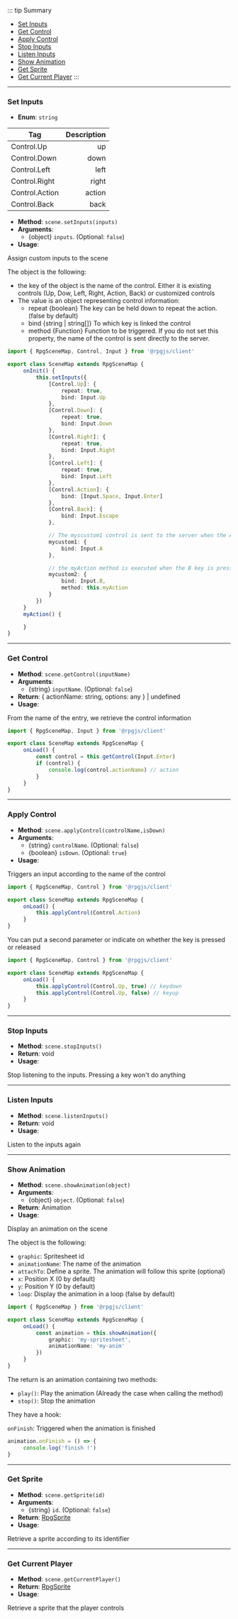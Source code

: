 ::: tip Summary
- [Set Inputs](#set-inputs)
- [Get Control](#get-control)
- [Apply Control](#apply-control)
- [Stop Inputs](#stop-inputs)
- [Listen Inputs](#listen-inputs)
- [Show Animation](#show-animation)
- [Get Sprite](#get-sprite)
- [Get Current Player](#get-current-player)
:::
---
### Set Inputs
- **Enum**: `string`

| Tag           | Description |
| ------------- |------------:|
| Control.Up | up |
| Control.Down | down |
| Control.Left | left |
| Control.Right | right |
| Control.Action | action |
| Control.Back | back |
- **Method**: `scene.setInputs(inputs)`
- **Arguments**:
    - {object} `inputs`.  (Optional: `false`) 
- **Usage**:


Assign custom inputs to the scene

The object is the following:

* the key of the object is the name of the control. Either it is existing controls (Up, Dow, Left, Right, Action, Back) or customized controls
* The value is an object representing control information:
     * repeat {boolean} The key can be held down to repeat the action. (false by default)
     * bind {string | string[]} To which key is linked the control
     * method {Function} Function to be triggered. If you do not set this property, the name of the control is sent directly to the server.

```ts 
import { RpgSceneMap, Control, Input } from '@rpgjs/client'

export class SceneMap extends RpgSceneMap {
     onInit() {
         this.setInputs({
             [Control.Up]: {
                 repeat: true,
                 bind: Input.Up
             },
             [Control.Down]: {
                 repeat: true,
                 bind: Input.Down
             },
             [Control.Right]: {
                 repeat: true,
                 bind: Input.Right
             },
             [Control.Left]: {
                 repeat: true,
                 bind: Input.Left
             },
             [Control.Action]: {
                 bind: [Input.Space, Input.Enter]
             },
             [Control.Back]: {
                 bind: Input.Escape
             },

             // The myscustom1 control is sent to the server when the A key is pressed.
             mycustom1: {
                 bind: Input.A
             },

             // the myAction method is executed when the B key is pressed
             mycustom2: {
                 bind: Input.B,
                 method: this.myAction
             }
         })
     }
     myAction() {

     }
}
```

---
### Get Control
- **Method**: `scene.getControl(inputName)`
- **Arguments**:
    - {string} `inputName`.  (Optional: `false`)
- **Return**:  { actionName: string, options: any } | undefined    
- **Usage**:


From the name of the entry, we retrieve the control information

```ts 
import { RpgSceneMap, Input } from '@rpgjs/client'

export class SceneMap extends RpgSceneMap {
     onLoad() {
         const control = this.getControl(Input.Enter)
         if (control) {
             console.log(control.actionName) // action
         }
     }
}
```

---
### Apply Control
- **Method**: `scene.applyControl(controlName,isDown)`
- **Arguments**:
    - {string} `controlName`.  (Optional: `false`)
    - {boolean} `isDown`.  (Optional: `true`) 
- **Usage**:


Triggers an input according to the name of the control

```ts 
import { RpgSceneMap, Control } from '@rpgjs/client'

export class SceneMap extends RpgSceneMap {
     onLoad() {
         this.applyControl(Control.Action)
     }
}
```

You can put a second parameter or indicate on whether the key is pressed or released

```ts 
import { RpgSceneMap, Control } from '@rpgjs/client'

export class SceneMap extends RpgSceneMap {
     onLoad() {
         this.applyControl(Control.Up, true) // keydown
         this.applyControl(Control.Up, false) // keyup
     }
}
```

---
### Stop Inputs
- **Method**: `scene.stopInputs()`
- **Return**: void   
- **Usage**:


Stop listening to the inputs. Pressing a key won't do anything


---
### Listen Inputs
- **Method**: `scene.listenInputs()`
- **Return**: void   
- **Usage**:


Listen to the inputs again


---
### Show Animation
- **Method**: `scene.showAnimation(object)`
- **Arguments**:
    - {object} `object`.  (Optional: `false`)
- **Return**: Animation   
- **Usage**:


Display an animation on the scene

The object is the following:
* `graphic`: Spritesheet id
* `animationName`: The name of the animation
* `attachTo`: Define a sprite. The animation will follow this sprite (optional)
* `x`: Position X (0 by default)
* `y`: Position Y (0 by default)
* `loop`: Display the animation in a loop (false by default)

```ts 
import { RpgSceneMap } from '@rpgjs/client'

export class SceneMap extends RpgSceneMap {
     onLoad() {
         const animation = this.showAnimation({
             graphic: 'my-spritesheet',
             animationName: 'my-anim'
         })
     }
}
```

The return is an animation containing two methods:
* `play()`: Play the animation (Already the case when calling the method)
* `stop()`: Stop the animation

They have a hook:

`onFinish`: Triggered when the animation is finished 

```ts
animation.onFinish = () => {
     console.log('finish !')
}
```


---
### Get Sprite
- **Method**: `scene.getSprite(id)`
- **Arguments**:
    - {string} `id`.  (Optional: `false`)
- **Return**: [RpgSprite](/classes/sprite)   
- **Usage**:


Retrieve a sprite according to its identifier


---
### Get Current Player
- **Method**: `scene.getCurrentPlayer()`
- **Return**: [RpgSprite](/classes/sprite)   
- **Usage**:


Retrieve a sprite that the player controls

